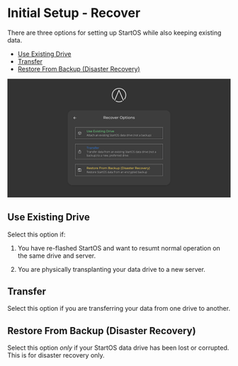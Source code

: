 # Initial Setup - Recover

There are three options for setting up StartOS while also keeping existing data.

- [Use Existing Drive](#use-existing-drive)
- [Transfer](#transfer)
- [Restore From Backup (Disaster Recovery)](#restore-from-backup-disaster-recovery)

![Setup](./assets/setup-recover.png)

## Use Existing Drive

Select this option if:

1. You have re-flashed StartOS and want to resumt normal operation on the same drive and server.

1. You are physically transplanting your data drive to a new server.

## Transfer

Select this option if you are transferring your data from one drive to another.

## Restore From Backup (Disaster Recovery)

Select this option _only_ if your StartOS data drive has been lost or corrupted. This is for disaster recovery only.
